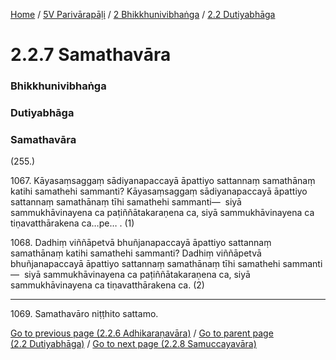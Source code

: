 
[Home](/) / [5V Parivārapāḷi](/tipitaka/5V.md) / [2 Bhikkhunivibhaṅga](/tipitaka/5V/2.md) / [2.2 Dutiyabhāga](/tipitaka/5V/2/2.2.md)

# 2.2.7 Samathavāra

### Bhikkhunivibhaṅga

### Dutiyabhāga

### Samathavāra

(255.)

1067\. Kāyasaṃsaggaṃ sādiyanapaccayā āpattiyo sattannaṃ samathānaṃ katihi samathehi sammanti? Kāyasaṃsaggaṃ sādiyanapaccayā āpattiyo sattannaṃ samathānaṃ tīhi samathehi sammanti—  siyā sammukhāvinayena ca paṭiññātakaraṇena ca, siyā sammukhāvinayena ca tiṇavatthārakena ca…pe… . (1)

1068\. Dadhiṃ viññāpetvā bhuñjanapaccayā āpattiyo sattannaṃ samathānaṃ katihi samathehi sammanti? Dadhiṃ viññāpetvā bhuñjanapaccayā āpattiyo sattannaṃ samathānaṃ tīhi samathehi sammanti—  siyā sammukhāvinayena ca paṭiññātakaraṇena ca, siyā sammukhāvinayena ca tiṇavatthārakena ca. (2)

---

1069\. Samathavāro niṭṭhito sattamo.



[Go to previous page (2.2.6 Adhikaraṇavāra)](/tipitaka/5V/2/2.2/2.2.6.md) / [Go to parent page (2.2 Dutiyabhāga)](/tipitaka/5V/2/2.2.md) / [Go to next page (2.2.8 Samuccayavāra)](/tipitaka/5V/2/2.2/2.2.8.md)


